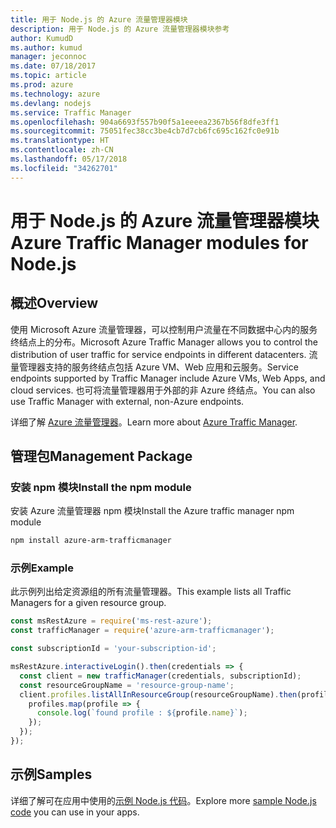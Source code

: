 ```yaml
---
title: 用于 Node.js 的 Azure 流量管理器模块
description: 用于 Node.js 的 Azure 流量管理器模块参考
author: KumudD
ms.author: kumud
manager: jeconnoc
ms.date: 07/18/2017
ms.topic: article
ms.prod: azure
ms.technology: azure
ms.devlang: nodejs
ms.service: Traffic Manager
ms.openlocfilehash: 904a6693f557b90f5a1eeeea2367b56f8dfe3ff1
ms.sourcegitcommit: 75051fec38cc3be4cb7d7cb6fc695c162fc0e91b
ms.translationtype: HT
ms.contentlocale: zh-CN
ms.lasthandoff: 05/17/2018
ms.locfileid: "34262701"
---
```

# <a name="azure-traffic-manager-modules-for-nodejs"></a><span data-ttu-id="a7259-103">用于 Node.js 的 Azure 流量管理器模块</span><span class="sxs-lookup"><span data-stu-id="a7259-103">Azure Traffic Manager modules for Node.js</span></span>

## <a name="overview"></a><span data-ttu-id="a7259-104">概述</span><span class="sxs-lookup"><span data-stu-id="a7259-104">Overview</span></span>

<span data-ttu-id="a7259-105">使用 Microsoft Azure 流量管理器，可以控制用户流量在不同数据中心内的服务终结点上的分布。</span><span class="sxs-lookup"><span data-stu-id="a7259-105">Microsoft Azure Traffic Manager allows you to control the distribution of user traffic for service endpoints in different datacenters.</span></span> <span data-ttu-id="a7259-106">流量管理器支持的服务终结点包括 Azure VM、Web 应用和云服务。</span><span class="sxs-lookup"><span data-stu-id="a7259-106">Service endpoints supported by Traffic Manager include Azure VMs, Web Apps, and cloud services.</span></span> <span data-ttu-id="a7259-107">也可将流量管理器用于外部的非 Azure 终结点。</span><span class="sxs-lookup"><span data-stu-id="a7259-107">You can also use Traffic Manager with external, non-Azure endpoints.</span></span>

<span data-ttu-id="a7259-108">详细了解 [Azure 流量管理器](https://docs.microsoft.com/azure/traffic-manager/traffic-manager-overview)。</span><span class="sxs-lookup"><span data-stu-id="a7259-108">Learn more about [Azure Traffic Manager](https://docs.microsoft.com/azure/traffic-manager/traffic-manager-overview).</span></span>

## <a name="management-package"></a><span data-ttu-id="a7259-109">管理包</span><span class="sxs-lookup"><span data-stu-id="a7259-109">Management Package</span></span>

### <a name="install-the-npm-module"></a><span data-ttu-id="a7259-110">安装 npm 模块</span><span class="sxs-lookup"><span data-stu-id="a7259-110">Install the npm module</span></span>

<span data-ttu-id="a7259-111">安装 Azure 流量管理器 npm 模块</span><span class="sxs-lookup"><span data-stu-id="a7259-111">Install the Azure traffic manager npm module</span></span>

```bash
npm install azure-arm-trafficmanager
```

### <a name="example"></a><span data-ttu-id="a7259-112">示例</span><span class="sxs-lookup"><span data-stu-id="a7259-112">Example</span></span>

<span data-ttu-id="a7259-113">此示例列出给定资源组的所有流量管理器。</span><span class="sxs-lookup"><span data-stu-id="a7259-113">This example lists all Traffic Managers for a given resource group.</span></span>

```javascript
const msRestAzure = require('ms-rest-azure');
const trafficManager = require('azure-arm-trafficmanager');

const subscriptionId = 'your-subscription-id';

msRestAzure.interactiveLogin().then(credentials => {
  const client = new trafficManager(credentials, subscriptionId);
  const resourceGroupName = 'resource-group-name';
  client.profiles.listAllInResourceGroup(resourceGroupName).then(profiles => {
    profiles.map(profile => {
      console.log(`found profile : ${profile.name}`);
    });
  });
});
```

## <a name="samples"></a><span data-ttu-id="a7259-114">示例</span><span class="sxs-lookup"><span data-stu-id="a7259-114">Samples</span></span>

<span data-ttu-id="a7259-115">详细了解可在应用中使用的[示例 Node.js 代码](https://azure.microsoft.com/resources/samples/?platform=nodejs)。</span><span class="sxs-lookup"><span data-stu-id="a7259-115">Explore more [sample Node.js code](https://azure.microsoft.com/resources/samples/?platform=nodejs) you can use in your apps.</span></span>
